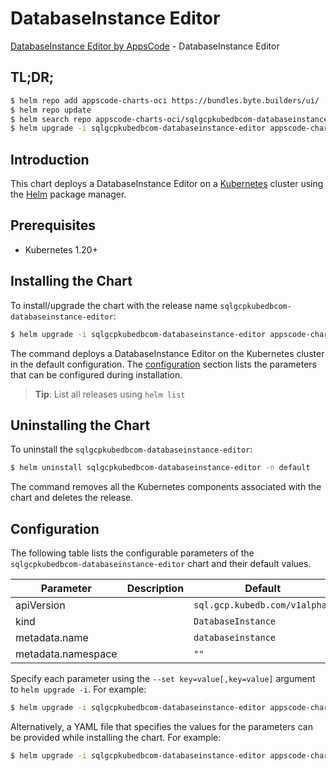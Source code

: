 # DatabaseInstance Editor

[DatabaseInstance Editor by AppsCode](https://appscode.com) - DatabaseInstance Editor

## TL;DR;

```bash
$ helm repo add appscode-charts-oci https://bundles.byte.builders/ui/
$ helm repo update
$ helm search repo appscode-charts-oci/sqlgcpkubedbcom-databaseinstance-editor --version=v0.8.0
$ helm upgrade -i sqlgcpkubedbcom-databaseinstance-editor appscode-charts-oci/sqlgcpkubedbcom-databaseinstance-editor -n default --create-namespace --version=v0.8.0
```

## Introduction

This chart deploys a DatabaseInstance Editor on a [Kubernetes](http://kubernetes.io) cluster using the [Helm](https://helm.sh) package manager.

## Prerequisites

- Kubernetes 1.20+

## Installing the Chart

To install/upgrade the chart with the release name `sqlgcpkubedbcom-databaseinstance-editor`:

```bash
$ helm upgrade -i sqlgcpkubedbcom-databaseinstance-editor appscode-charts-oci/sqlgcpkubedbcom-databaseinstance-editor -n default --create-namespace --version=v0.8.0
```

The command deploys a DatabaseInstance Editor on the Kubernetes cluster in the default configuration. The [configuration](#configuration) section lists the parameters that can be configured during installation.

> **Tip**: List all releases using `helm list`

## Uninstalling the Chart

To uninstall the `sqlgcpkubedbcom-databaseinstance-editor`:

```bash
$ helm uninstall sqlgcpkubedbcom-databaseinstance-editor -n default
```

The command removes all the Kubernetes components associated with the chart and deletes the release.

## Configuration

The following table lists the configurable parameters of the `sqlgcpkubedbcom-databaseinstance-editor` chart and their default values.

|     Parameter      | Description |                 Default                  |
|--------------------|-------------|------------------------------------------|
| apiVersion         |             | <code>sql.gcp.kubedb.com/v1alpha1</code> |
| kind               |             | <code>DatabaseInstance</code>            |
| metadata.name      |             | <code>databaseinstance</code>            |
| metadata.namespace |             | <code>""</code>                          |


Specify each parameter using the `--set key=value[,key=value]` argument to `helm upgrade -i`. For example:

```bash
$ helm upgrade -i sqlgcpkubedbcom-databaseinstance-editor appscode-charts-oci/sqlgcpkubedbcom-databaseinstance-editor -n default --create-namespace --version=v0.8.0 --set apiVersion=sql.gcp.kubedb.com/v1alpha1
```

Alternatively, a YAML file that specifies the values for the parameters can be provided while
installing the chart. For example:

```bash
$ helm upgrade -i sqlgcpkubedbcom-databaseinstance-editor appscode-charts-oci/sqlgcpkubedbcom-databaseinstance-editor -n default --create-namespace --version=v0.8.0 --values values.yaml
```
